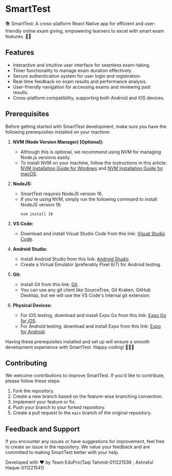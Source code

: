 # SmartTest

📚 SmartTest: A cross-platform React Native app for efficient and user-friendly online exam giving, empowering learners to excel with smart exam features. 🚀📝

## Features

- Interactive and intuitive user interface for seamless exam-taking.
- Timer functionality to manage exam duration effectively.
- Secure authentication system for user login and registration.
- Real-time feedback on exam results and performance analysis.
- User-friendly navigation for accessing exams and reviewing past results.
- Cross-platform compatibility, supporting both Android and iOS devices.

## Prerequisites

Before getting started with SmartTest development, make sure you have the following prerequisites installed on your machine:

1. **NVM (Node Version Manager) [Optional]:**
   - Although this is optional, we recommend using NVM for managing Node.js versions easily.
   - To install NVM on your machine, follow the instructions in this article: [NVM Installation Guide for Windows](https://www.freecodecamp.org/news/nvm-for-windows-how-to-download-and-install-node-version-manager-in-windows-10/) and [NVM Installation Guide for macOS](https://collabnix.com/how-to-install-and-configure-nvm-on-mac-os/).

2. **NodeJS:**
   - SmartTest requires NodeJS version 16.
   - If you're using NVM, simply run the following command to install NodeJS version 16:
     ```
     nvm install 16
     ```

3. **VS Code:**
   - Download and install Visual Studio Code from this link: [Visual Studio Code](https://code.visualstudio.com/docs/?dv=win).

4. **Android Studio:**
   - Install Android Studio from this link: [Android Studio](https://r5---sn-npoeene6.gvt1.com/edgedl/android/studio/install/2022.1.1.20/android-studio-2022.1.1.20-windows.exe?mh=_v&pl=24&shardbypass=sd&redirect_counter=1&cm2rm=sn-fja-q5je76&req_id=c084d920d2a608c0&cms_redirect=yes&mip=103.150.49.2&mm=42&mn=sn-npoeene6&ms=onc&mt=1675283401&mv=u&mvi=5&rmhost=r2---sn-npoeene6.gvt1.com&smhost=r4---sn-npoldne7.gvt1.com).
   - Create a Virtual Emulator (preferably Pixel 6/7) for Android testing.

5. **Git:**
   - Install Git from this link: [Git](https://git-scm.com/downloads).
   - You can use any git client like SourceTree, Git Kraken, GitHub Desktop, but we will use the VS Code's internal git extension.

6. **Physical Devices:**
   - For iOS testing, download and install Expo Go from this link: [Expo Go for iOS](https://apps.apple.com/us/app/expo-go/id982107779).
   - For Android testing, download and install Expo from this link: [Expo for Android](https://play.google.com/store/apps/details?id=host.exp.exponent&hl=en&gl=US).

Having these prerequisites installed and set up will ensure a smooth development experience with SmartTest. Happy coding! 🚀👨‍💻

## Contributing

We welcome contributions to improve SmartTest. If you'd like to contribute, please follow these steps:

1. Fork the repository.
2. Create a new branch based on the feature-wise branching convention.
3. Implement your feature or fix.
4. Push your branch to your forked repository.
5. Create a pull request to the `main` branch of the original repository.

## Feedback and Support

If you encounter any issues or have suggestions for improvement, feel free to create an issue in the repository. We value your feedback and are committed to making SmartTest better with your help.

Developed with ❤️ by Team EduPro(Taqi Tahmid-011221536 ; Ashraful Haque-011221541)

